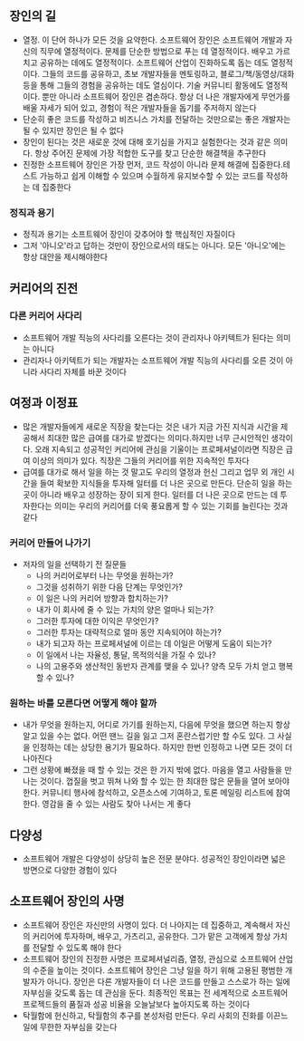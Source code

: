 
## 장인의 길
- 열정. 이 단어 하나가 모든 것을 요약한다. 소프트웨어 장인은 소프트웨어 개발과 자신의 직무에 열정적이다. 문제를 단순한 방법으로 푸는 데 열정적이다. 배우고 가르치고 공유하는 데에도 열정적이다. 소프트웨어 산업이 진화하도록 돕는 데도 열정적이다. 그들의 코드를 공유하고, 초보 개발자들을 멘토링하고, 블로그/책/동영상/대화 등을 통해 그들의 경험을 공유하는 데도 열심이다. 기술 커뮤니티 활동에도 열정적이다. 뿐만 아니라 소프트웨어 장인은 겸손하다. 항상 더 나은 개발자에게 무언가를 배울 자세가 되어 있고, 경험이 적은 개발자들을 돕기를 주저하지 않는다
- 단순히 좋은 코드를 작성하고 비즈니스 가치를 전달하는 것만으로는 좋은 개발자는 될 수 있지만 장인은 될 수 없다
- 장인이 된다는 것은 새로운 것에 대해 호기심을 가지고 실험한다는 것과 같은 의미다. 항상 주어진 문제에 가장 적합한 도구를 찾고 단순한 해결책을 추구한다
- 진정한 소프트웨어 장인은 가장 먼저, 코드 작성이 아니라 문제 해결에 집중한다.테스트 가능하고 쉽게 이해할 수 있으며 수월하게 유지보수할 수 있는 코드를 작성하는 데 집중한다

### 정직과 용기
- 정직과 용기는 소프트웨어 장인이 갖추어야 할 핵심적인 자질이다
- 그저 '아니오'라고 답하는 것만이 장인으로서의 태도는 아니다. 모든 '아니오'에는 항상 대안을 제시해야한다

## 커리어의 진전

### 다른 커리어 사다리
- 소프트웨어 개발 직능의 사다리를 오른다는 것이 관리자나 아키텍트가 된다는 의미는 아니다
- 관리자나 아키텍트가 되는 개발자는 소프트웨어 개발 직능의 사다리를 오른 것이 아니라 사다리 자체를 바꾼 것이다

## 여정과 이정표
- 많은 개발자들에게 새로운 직장을 찾는다는 것은 내가 지금 가진 지식과 시간을 제공해서 최대한 많은 급여를 대가로 받겠다는 의미다.하지만 너무 근시안적인 생각이다. 오래 지속되고 성공적인 커리어에 관심을 기울이는 프로페셔널이라면 직장은 급여 이상의 의미가 있다. 직장은 그들의 커리어를 위한 지속적인 투자다
- 급여를 대가로 해서 일을 하는 것 말고도 우리의 열정과 헌신 그리고 업무 외 개인 시간을 들여 확보한 지식들을 투자해 일터를 더 나은 곳으로 만든다. 단순히 일을 하는 곳이 아니라 배우고 성장하는 장이 되게 한다. 일터를 더 나은 곳으로 만드는 데 투자한다는 의미는 우리의 커리어를 더욱 풍요롭게 할 수 있는 기회를 늘린다는 것과 같다

### 커리어 만들어 나가기
- 저자의 일을 선택하기 전 질문들
	- 나의 커리어로부터 나는 무엇을 원하는가?
	- 그것을 성취하기 위한 다음 단계는 무엇인가?
	- 이 일은 나의 커리어 방향과 합치하는가?
	- 내가 이 회사에 줄 수 있는 가치의 양은 얼마나 되는가?
	- 그러한 투자에 대한 이익은 무엇인가?
	- 그러한 투자는 대략적으로 얼마 동안 지속되어야 하는가?
	- 내가 되고자 하는 프로페셔널에 이르는 데 이일은 어떻게 도움이 되는가?
	- 이 일에서 나는 자율성, 통달, 목적의식을 가질 수 있나?
	- 나의 고용주와 생산적인 동반자 관계를 맺을 수 있나? 양측 모두 가치 얻고 행복할 수 있나?

### 원하는 바를 모른다면 어떻게 해야 할까
- 내가 무엇을 원하는지, 어디로 가기를 원하는지, 다음에 무엇을 했으면 하는지 항상 알고 있을 수는 없다. 어떤 땐느 길을 잃고 그저 혼란스럽기만 할 수도 있다. 그 사실을 인정하는 데는 상당한 용기가 필요하다. 하지만 한번 인정하고 나면 모든 것이 더 나아진다
- 그런 상황에 빠졌을 때 할 수 있는 것은 한 가지 밖에 없다. 마음을 열고 사람들을 만나는 것이다. 껍질을 벗고 뛰쳐 나와 할 수 있는 한 최대한 많은 문들을 열어 보아야한다. 커뮤니티 행사에 참석하고, 오픈소스에 기여하고, 토론 메일링 리스트에 참여한다. 영감을 줄 수 있는 사람도 찾아 나서는 게 좋다

## 다양성
- 소프트웨어 개발은 다양성이 상당히 높은 전문 분야다. 성공적인 장인이라면 넓은 방면으로 다양한 경험이 있다

## 소프트웨어 장인의 사명
- 소프트웨어 장인은 자신만의 사명이 있다. 더 나아지는 데 집중하고, 계속해서 자신의 커리어에 투자하며, 배우고, 가츠리고, 공유한다. 그가 맡은 고객에게 항상 가치를 전달할 수 있도록 해야 한다
- 소프트웨어 장인의 진정한 사명은 프로페셔널리즘, 열정, 관심으로 소프트웨어 산업의 수준을 높이는 것이다. 소프트웨어 장인은 그냥 일을 하기 위해 고용된 평범한 개발자가 아니다. 장인은 다른 개발자들이 더 나은 코드를 만들고 스스로가 하는 일에 자부심을 갖도록 돕는 데 관심을 둔다. 최종적인 목표는 전 세계적으로 소프트웨어 프로젝드들의 품질과 성공 비율을 오늘날보다 높아지도록 하는 것이다
- 탁월함에 헌신하고, 탁월함의 추구를 본성처럼 만든다. 우리 사회의 진화를 이끈느 일에 무한한 자부심을 갖는다